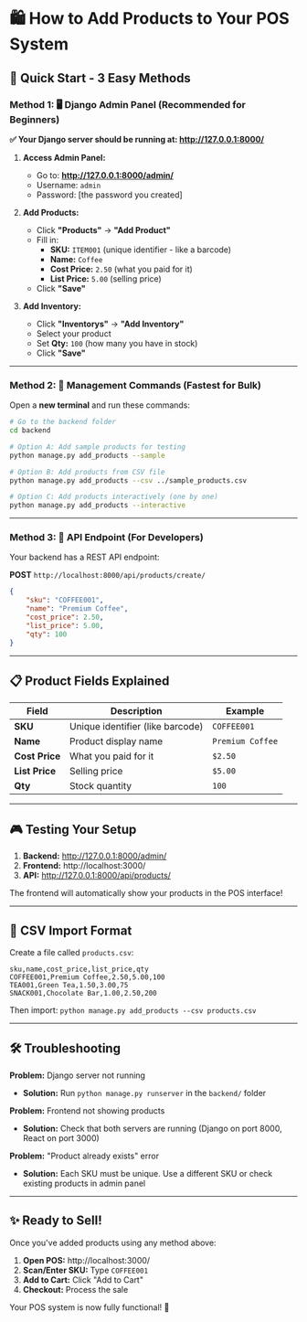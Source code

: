 # 🛍️ How to Add Products to Your POS System

## 🎯 **Quick Start - 3 Easy Methods**

### **Method 1: 🖥️ Django Admin Panel (Recommended for Beginners)**

**✅ Your Django server should be running at: http://127.0.0.1:8000/**

1. **Access Admin Panel:**
   - Go to: **http://127.0.0.1:8000/admin/**
   - Username: `admin`
   - Password: [the password you created]

2. **Add Products:**
   - Click **"Products"** → **"Add Product"**
   - Fill in:
     - **SKU:** `ITEM001` (unique identifier - like a barcode)
     - **Name:** `Coffee`
     - **Cost Price:** `2.50` (what you paid for it)
     - **List Price:** `5.00` (selling price)
   - Click **"Save"**

3. **Add Inventory:**
   - Click **"Inventorys"** → **"Add Inventory"**
   - Select your product
   - Set **Qty:** `100` (how many you have in stock)
   - Click **"Save"**

---

### **Method 2: 🚀 Management Commands (Fastest for Bulk)**

Open a **new terminal** and run these commands:

```bash
# Go to the backend folder
cd backend

# Option A: Add sample products for testing
python manage.py add_products --sample

# Option B: Add products from CSV file
python manage.py add_products --csv ../sample_products.csv

# Option C: Add products interactively (one by one)
python manage.py add_products --interactive
```

---

### **Method 3: 🔧 API Endpoint (For Developers)**

Your backend has a REST API endpoint:

**POST** `http://localhost:8000/api/products/create/`

```json
{
    "sku": "COFFEE001",
    "name": "Premium Coffee", 
    "cost_price": 2.50,
    "list_price": 5.00,
    "qty": 100
}
```

---

## 📋 **Product Fields Explained**

| Field | Description | Example |
|-------|-------------|---------|
| **SKU** | Unique identifier (like barcode) | `COFFEE001` |
| **Name** | Product display name | `Premium Coffee` |
| **Cost Price** | What you paid for it | `$2.50` |
| **List Price** | Selling price | `$5.00` |
| **Qty** | Stock quantity | `100` |

---

## 🎮 **Testing Your Setup**

1. **Backend:** http://127.0.0.1:8000/admin/
2. **Frontend:** http://localhost:3000/ 
3. **API:** http://127.0.0.1:8000/api/products/

The frontend will automatically show your products in the POS interface!

---

## 📁 **CSV Import Format**

Create a file called `products.csv`:

```csv
sku,name,cost_price,list_price,qty
COFFEE001,Premium Coffee,2.50,5.00,100
TEA001,Green Tea,1.50,3.00,75
SNACK001,Chocolate Bar,1.00,2.50,200
```

Then import: `python manage.py add_products --csv products.csv`

---

## 🛠️ **Troubleshooting**

**Problem:** Django server not running
- **Solution:** Run `python manage.py runserver` in the `backend/` folder

**Problem:** Frontend not showing products
- **Solution:** Check that both servers are running (Django on port 8000, React on port 3000)

**Problem:** "Product already exists" error
- **Solution:** Each SKU must be unique. Use a different SKU or check existing products in admin panel

---

## ✨ **Ready to Sell!**

Once you've added products using any method above:

1. **Open POS:** http://localhost:3000/
2. **Scan/Enter SKU:** Type `COFFEE001` 
3. **Add to Cart:** Click "Add to Cart"
4. **Checkout:** Process the sale

Your POS system is now fully functional! 🎉